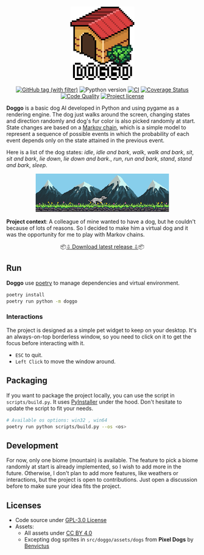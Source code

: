 <p align="center">
  <a href="#readme" align="center">
      <img alt="Until Zero - タイマー | logo" src="https://raw.githubusercontent.com/u8slvn/doggo/main/src/doggo/assets/splash.png">
  </a>
</p>
<p align="center">
    <a href="https://github.com/u8slvn/doggo/releases"><img alt="GitHub tag (with filter)" src="https://img.shields.io/github/v/release/u8slvn/doggo"></a>
    <img src="https://img.shields.io/badge/python-3.12-blue" alt="Pypthon version">
    <a href="https://github.com/u8slvn/doggo/actions/workflows/ci.yml"><img src="https://img.shields.io/github/actions/workflow/status/u8slvn/doggo/ci.yml?label=CI" alt="CI"></a>
    <a href="https://coveralls.io/github/u8slvn/doggo?branch=main"><img src="https://coveralls.io/repos/github/u8slvn/doggo/badge.svg?branch=main" alt="Coverage Status"></a>
    <a href="https://app.codacy.com/gh/u8slvn/doggo/dashboard"><img src="https://img.shields.io/codacy/grade/359900931def4b2cba3552678519ce2e" alt="Code Quality"></a>
    <a href="https://github.com/u8slvn/doggo"><img src="https://img.shields.io/github/license/u8slvn/doggo" alt="Project license"></a>
</p>

**Doggo** is a basic dog AI developed in Python and using pygame as a rendering engine. The dog just walks around the screen, changing states and direction randomly and dog's fur color is also picked randomly at start. State changes are based on a [Markov chain](https://en.wikipedia.org/wiki/Markov_chain), which is a simple model to represent a sequence of possible events in which the probability of each event depends only on the state attained in the previous event.

Here is a list of the dog states: *idle*, *idle and bark*, *walk*, *walk and bark*, *sit*, *sit and bark*, *lie down*, *lie down and bark*., *run*, *run and bark*, *stand*, *stand and bark*, *sleep*.

<p align="center">
    <img alt="doggo demo" src="https://raw.githubusercontent.com/u8slvn/doggo/main/images/demo.gif">
</p>

**Project context**: A colleague of mine wanted to have a dog, but he couldn't because of lots of reasons. So I decided to make him a virtual dog and it was the opportunity for me to play with Markov chains.

<p align="center">
    📦<a href="https://github.com/u8slvn/doggo/releases">⇩ Download latest release ⇩</a>📦
</p>

## Run

**Doggo** use [poetry](https://python-poetry.org/) to manage dependencies and virtual environment.

```bash
poetry install
poetry run python -m doggo
```

### Interactions

The project is designed as a simple pet widget to keep on your desktop. It's an always-on-top borderless window, so you need to click on it to get the focus before interacting with it.

* `ESC` to quit.
* `Left Click` to move the window around.

## Packaging

If you want to package the project locally, you can use the script in `scripts/build.py`. It uses [PyInstaller](https://www.pyinstaller.org/) under the hood. Don't hesitate to update the script to fit your needs.

```bash
# Available os options: win32 , win64
poetry run python scripts/build.py --os <os>
```

## Development

For now, only one biome (mountain) is available. The feature to pick a biome randomly at start is already implemented, so I wish to add more in the future. Otherwise, I don't plan to add more features, like weathers or interactions, but the project is open to contributions. Just open a discussion before to make sure your idea fits the project.

## Licenses

* Code source under [GPL-3.0 License](https://www.gnu.org/licenses/gpl-3.0.en.html)
* Assets:
  * All assets under [CC BY 4.0](https://creativecommons.org/licenses/by/4.0/)
  * Excepting dog sprites in `src/doggo/assets/dogs` from **Pixel Dogs** by [Benvictus](https://benvictus.itch.io/pixel-dogs)
